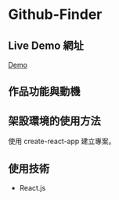 # Github-Finder

## Live Demo 網址

[Demo](https://cyhsu1989.github.io/github-finder/)

## 作品功能與動機

## 架設環境的使用方法

使用 create-react-app 建立專案。

## 使用技術

-   React.js
